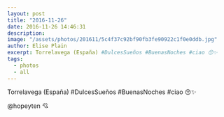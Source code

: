```yaml
---
layout: post
title: "2016-11-26"
date: 2016-11-26 14:46:31
description: 
image: "/assets/photos/201611/5c4f37c92bf90fb3fe90922c1f0e0ddb.jpg"
author: Elise Plain
excerpt: Torrelavega (España) #DulcesSueños #BuenasNoches #ciao 😚✨
tags: 
  - photos
  - all
---
```


Torrelavega (España) #DulcesSueños #BuenasNoches #ciao 😚✨
<p></p>
<p>@hopeyten 💘</p>